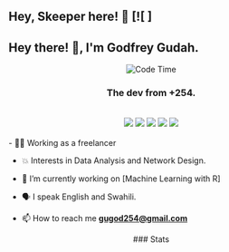 ## Hey, Skeeper here! :wave: [![ ]
<div align="center">
  <h2 align="left"> Hey there! 👋, I'm Godfrey Gudah.</h2>
   <img alt="Code Time" src="https://img.shields.io/endpoint?style=flat&url=https://codetime-api.datreks.com/badge/2579?logoColor=white%26project=%26recentMS=0%26showProject=false" />
 
<h3 align="center">The dev from +254.</h3>
  <br />
  
<div>

<img src="https://img.shields.io/badge/python%20-%2343853D.svg?&style=for-the-badge&logo=python&logoColor=white"/>

<img src="https://img.shields.io/badge/R%20-%2320232a.svg?&style=for-the-badge&logo=R&logoColor=%2361DAFB"/>
  
<img src="https://img.shields.io/badge/git%20-%23F05033.svg?&style=for-the-badge&logo=git&logoColor=white"/>

<img src="https://img.shields.io/badge/html5%20-%23E34F26.svg?&style=for-the-badge&logo=html5&logoColor=white"/>

<img src="https://img.shields.io/badge/css3%20-%231572B6.svg?&style=for-the-badge&logo=css3&logoColor=white"/>
</div>
<br />

<div align="left">
   <!-- my details -->
  - 👩‍🚒 Working as a freelancer
  
  - 💥 Interests in Data Analysis and Network Design.
  
  - 🔭 I’m currently working on [Machine Learning with R]

  - 🗣️ I speak English and Swahili.

  - 📫 How to reach me **gugod254@gmail.com**
</div>
<div>
  ### Stats
 
  <!--START_SECTION:waka-->
  
  <!--END_SECTION:waka-->
</div>

<div>
</div>

